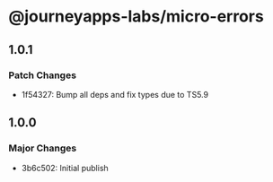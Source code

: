 # @journeyapps-labs/micro-errors

## 1.0.1

### Patch Changes

- 1f54327: Bump all deps and fix types due to TS5.9

## 1.0.0

### Major Changes

- 3b6c502: Initial publish
